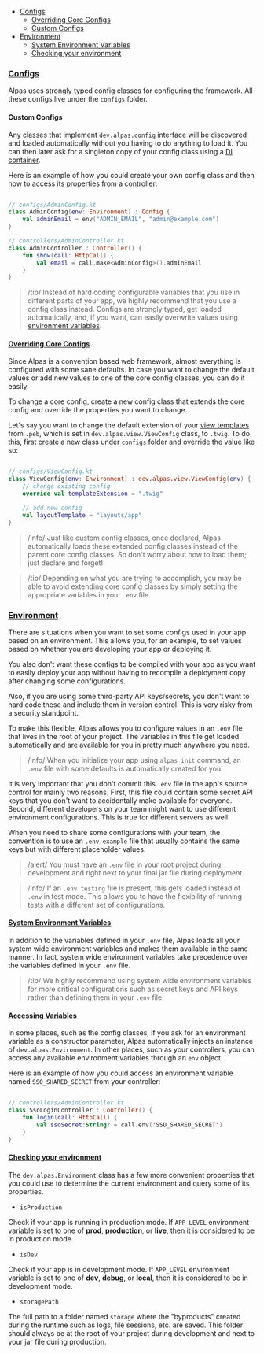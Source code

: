 - [Configs](#configs)
    - [Overriding Core Configs](#core-configs)
    - [Custom Configs](#custom-configs)
- [Environment](#env)
    - [System Environment Variables](#system-env-variables)
    - [Checking your environment](#checking-environment)
    
<a name="configs"></a>
### [Configs](#configs)

Alpas uses strongly typed config classes for configuring the framework. All these configs live under the `configs` folder.

<a name="custom-configs"></a>
#### Custom Configs

Any classes that implement `dev.alpas.config` interface will be discovered and loaded automatically without you
having to do anything to load it. You can then later ask for a singleton copy of your config class using a 
[DI container](/docs/ioc-container).

Here is an example of how you could create your own config class and then how to access its properties
from a controller:

<span class="line-numbers" data-start="5">

```kotlin

// configs/AdminConfig.kt
class AdminConfig(env: Environment) : Config {
    val adminEmail = env("ADMIN_EMAIL", "admin@example.com")
}

// controllers/AdminController.kt
class AdminController : Controller() {
    fun show(call: HttpCall) {
        val email = call.make<AdminConfig>().adminEmail
    }
}

```

</span>

> /tip/ <span> Instead of hard coding configurable variables that you use in different parts of your app, we highly
recommend that you use a config class instead. Configs are strongly typed, get loaded automatically, and, if
you want, can easily overwrite values using [environment variables](#env).</span>

<a name="core-configs"></a>
#### [Overriding Core Configs](#core-configs) 

Since Alpas is a convention based web framework, almost everything is configured with some sane defaults.
In case you want to change the default values or add new values to one of the core config classes, you
can do it easily.

To change a core config, create a new config class that extends the core config and override the
properties you want to change.

Let's say you want to change the default extension of your [view templates](/docs/pebble-templates) from `.peb`,
which is set in `dev.alpas.view.ViewConfig` class, to `.twig`. To do this, first create a new class
under `configs` folder and override the value like so:

<span class="line-numbers" data-start="5">

```kotlin

// configs/ViewConfig.kt
class ViewConfig(env: Environment) : dev.alpas.view.ViewConfig(env) {
    // change existing config
    override val templateExtension = ".twig"

    // add new config
    val layoutTemplate = "layouts/app"
}

```

</span>

> /info/ Just like custom config classes, once declared, Alpas automatically loads these extended config classes
instead of the parent core config classes. So don't worry about how to load them; just declare and forget!

> /tip/ <span>Depending on what you are trying to accomplish, you may be able to avoid extending core config classes by simply
setting the appropriate variables in your `.env` file.</span>

<a name="env"></a>
### [Environment](#env)

There are situations when you want to set some configs used in your app based on an environment. This allows
you, for an example, to set values based on whether you are developing your app or deploying it.

You also don't want these configs to be compiled with your app as you want to easily deploy your app without
having to recompile a deployment copy after changing some configurations.

Also, if you are using some third-party API keys/secrets, you don't want to hard code these and include them in version control. This is very risky from a security standpoint.

To make this flexible, Alpas allows you to configure values in an `.env` file that lives in the root of
your project. The variables in this file get loaded automatically and are available for you in pretty
much anywhere you need.

> /info/ <span>When you initialize your app using `alpas init` command, an `.env` file with some defaults is
automatically created for you.</span>

It is very important that you don't commit this `.env` file in the app's source control for mainly two
reasons. First, this file could contain some secret API keys that you don't want to accidentally
make available for everyone. Second, different developers on your team might want to use
different environment configurations. This is true for different servers as well. 

When you need to share some configurations with your team, the convention is to use an `.env.example` file that
usually contains the same keys but with different placeholder values.

> /alert/ <span>You must have an `.env` file in your root project during development and right next to your
final jar file during deployment.</span>

> /info/ <span>If an `.env.testing` file is present, this gets loaded instead of `.env` in test mode. This
allows you to have the flexibility of running tests with a different set of configurations.</span>

<a name="system-env-variables"></a>
#### [System Environment Variables](#system-env-variables)

In addition to the variables defined in your `.env` file, Alpas loads all your system wide environment variables and
makes them available in the same manner. In fact, system wide environment variables take precedence
over the variables defined in your `.env` file.

> /tip/ <span>We highly recommend using system wide environment variables for more critical configurations
such as secret keys and API keys rather than defining them in your `.env` file.</span>

<a name="accessing-variables"></a>
#### [Accessing Variables](#accessing-variables)

In some places, such as the config classes, if you ask for an environment variable as a constructor parameter, Alpas automatically
injects an instance of `dev.alpas.Environment`. In other places, such as your controllers, you can access
any available environment variables through an `env` object. 

Here is an example of how you could access an environment variable named `SSO_SHARED_SECRET` from your
controller:

<span class="line-numbers" data-start="6">

```kotlin

// controllers/AdminController.kt
class SsoLoginController : Controller() {
    fun login(call: HttpCall) {
        val ssoSecret:String? = call.env('SSO_SHARED_SECRET')
    }
}

```

</span>

<a name="checking-environment"></a>
#### [Checking your environment](#checking-environment)

The `dev.alpas.Environment` class has a few more convenient properties that you could use to determine the current
environment and query some of its properties.

<div class="sublist">

<a name="production"></a>
* `isProduction`
 
Check if your app is running in production mode. If `APP_LEVEL` environment variable is set to one of **prod**,
**production**, or **live**, then it is considered to be in production mode.

<a name="dev"></a>
* `isDev`

Check if your app is in development mode. If `APP_LEVEL` environment variable is set to one of **dev**, **debug**,
or **local**, then it is considered to be in development mode. 

* `storagePath`

The full path to a folder named `storage` where the "byproducts" created during the runtime such as logs, file
sessions, etc. are saved. This folder should always be at the root of your project during development and
next to your jar file during production.

</div>
